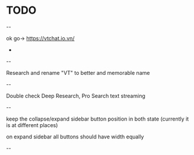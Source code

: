# TODO

--

ok go-> https://vtchat.io.vn/

-



--


Research and rename "VT" to better and memorable name


--

Double check Deep Research, Pro Search text streaming

--

keep the collapse/expand sidebar button position in both state (currently it is at different places)

on expand sidebar all buttons should have width equally

--